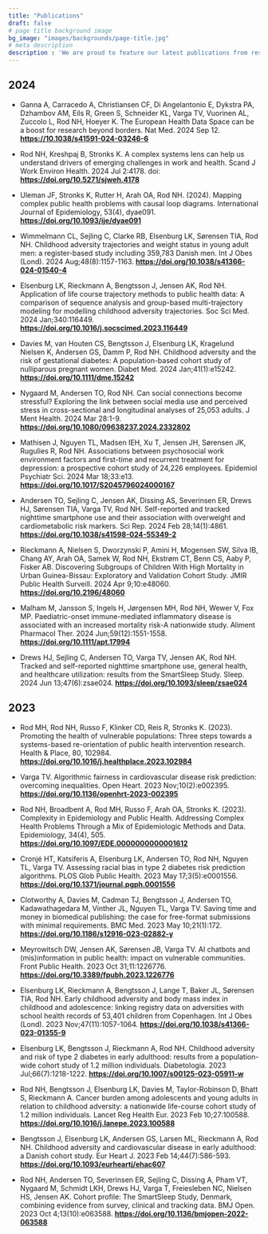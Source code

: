 ```yaml
---
title: "Publications"
draft: false
# page title background image
bg_image: "images/backgrounds/page-title.jpg"
# meta description
description : 'We are proud to feature our latest publications from researchers at the Copenhagen Health Complexity Center.'
---
```


## 2024
- Ganna A, Carracedo A, Christiansen CF, Di Angelantonio E, Dykstra PA, Dzhambov AM, Eils R, Green S, Schneider KL, Varga TV, Vuorinen AL, Zuccolo L, Rod NH, Hoeyer K. The European Health Data Space can be a boost for research beyond borders. Nat Med. 2024 Sep 12. **https://10.1038/s41591-024-03246-6**

- Rod NH, Kreshpaj B, Stronks K. A complex systems lens can help us understand drivers of emerging challenges in work and health. Scand J Work Environ Health. 2024 Jul 2:4178. doi: **https://doi.org/10.5271/sjweh.4178**

- Uleman JF, Stronks K, Rutter H, Arah OA, Rod NH. (2024). Mapping complex public health problems with causal loop diagrams. International Journal of Epidemiology, 53(4), dyae091. **https://doi.org/10.1093/ije/dyae091**

- Wimmelmann CL, Sejling C, Clarke RB, Elsenburg LK, Sørensen TIA, Rod NH. Childhood adversity trajectories and weight status in young adult men: a register-based study including 359,783 Danish men. Int J Obes (Lond). 2024 Aug;48(8):1157-1163. **https://doi.org/10.1038/s41366-024-01540-4**

- Elsenburg LK, Rieckmann A, Bengtsson J, Jensen AK, Rod NH. Application of life course trajectory methods to public health data: A comparison of sequence analysis and group-based multi-trajectory modeling for modelling childhood adversity trajectories. Soc Sci Med. 2024 Jan;340:116449. **https://doi.org/10.1016/j.socscimed.2023.116449**

- Davies M, van Houten CS, Bengtsson J, Elsenburg LK, Kragelund Nielsen K, Andersen GS, Damm P, Rod NH. Childhood adversity and the risk of gestational diabetes: A population-based cohort study of nulliparous pregnant women. Diabet Med. 2024 Jan;41(1):e15242. **https://doi.org/10.1111/dme.15242**

- Nygaard M, Andersen TO, Rod NH. Can social connections become stressful? Exploring the link between social media use and perceived stress in cross-sectional and longitudinal analyses of 25,053 adults. J Ment Health. 2024 Mar 28:1-9. **https://doi.org/10.1080/09638237.2024.2332802**

- Mathisen J, Nguyen TL, Madsen IEH, Xu T, Jensen JH, Sørensen JK, Rugulies R, Rod NH. Associations between psychosocial work environment factors and first-time and recurrent treatment for depression: a prospective cohort study of 24,226 employees. Epidemiol Psychiatr Sci. 2024 Mar 18;33:e13. **https://doi.org/10.1017/S2045796024000167**

- Andersen TO, Sejling C, Jensen AK, Dissing AS, Severinsen ER, Drews HJ, Sørensen TIA, Varga TV, Rod NH. Self-reported and tracked nighttime smartphone use and their association with overweight and cardiometabolic risk markers. Sci Rep. 2024 Feb 28;14(1):4861. **https://doi.org/10.1038/s41598-024-55349-2**

- Rieckmann A, Nielsen S, Dworzynski P, Amini H, Mogensen SW, Silva IB, Chang AY, Arah OA, Samek W, Rod NH, Ekstrøm CT, Benn CS, Aaby P, Fisker AB. Discovering Subgroups of Children With High Mortality in Urban Guinea-Bissau: Exploratory and Validation Cohort Study. JMIR Public Health Surveill. 2024 Apr 9;10:e48060. **https://doi.org/10.2196/48060**

- Malham M, Jansson S, Ingels H, Jørgensen MH, Rod NH, Wewer V, Fox MP. Paediatric-onset immune-mediated inflammatory disease is associated with an increased mortality risk-A nationwide study. Aliment Pharmacol Ther. 2024 Jun;59(12):1551-1558. **https://doi.org/10.1111/apt.17994**

- Drews HJ, Sejling C, Andersen TO, Varga TV, Jensen AK, Rod NH. Tracked and self-reported nighttime smartphone use, general health, and healthcare utilization: results from the SmartSleep Study. Sleep. 2024 Jun 13;47(6):zsae024. **https://doi.org/10.1093/sleep/zsae024**



## 2023
- Rod MH, Rod NH, Russo F, Klinker CD, Reis R, Stronks K. (2023). Promoting the health of vulnerable populations: Three steps towards a systems-based re-orientation of public health intervention research. Health & Place, 80, 102984. **https://doi.org/10.1016/j.healthplace.2023.102984**

- Varga TV. Algorithmic fairness in cardiovascular disease risk prediction: overcoming inequalities. Open Heart. 2023 Nov;10(2):e002395. **https://doi.org/10.1136/openhrt-2023-002395**


- Rod NH, Broadbent A, Rod MH, Russo F, Arah OA, Stronks K. (2023). Complexity in Epidemiology and Public Health. Addressing Complex Health Problems Through a Mix of Epidemiologic Methods and Data. Epidemiology, 34(4), 505. **https://doi.org/10.1097/EDE.0000000000001612**

- Cronjé HT, Katsiferis A, Elsenburg LK, Andersen TO, Rod NH, Nguyen TL, Varga TV. Assessing racial bias in type 2 diabetes risk prediction algorithms. PLOS Glob Public Health. 2023 May 17;3(5):e0001556. **https://doi.org/10.1371/journal.pgph.0001556**

- Clotworthy A, Davies M, Cadman TJ, Bengtsson J, Andersen TO, Kadawathagedara M, Vinther JL, Nguyen TL, Varga TV. Saving time and money in biomedical publishing: the case for free-format submissions with minimal requirements. BMC Med. 2023 May 10;21(1):172. **https://doi.org/10.1186/s12916-023-02882-y**

- Meyrowitsch DW, Jensen AK, Sørensen JB, Varga TV. AI chatbots and (mis)information in public health: impact on vulnerable communities. Front Public Health. 2023 Oct 31;11:1226776. **https://doi.org/10.3389/fpubh.2023.1226776**

- Elsenburg LK, Rieckmann A, Bengtsson J, Lange T, Baker JL, Sørensen TIA, Rod NH. Early childhood adversity and body mass index in childhood and adolescence: linking registry data on adversities with school health records of 53,401 children from Copenhagen. Int J Obes (Lond). 2023 Nov;47(11):1057-1064. **https://doi.org/10.1038/s41366-023-01355-9**

- Elsenburg LK, Bengtsson J, Rieckmann A, Rod NH. Childhood adversity and risk of type 2 diabetes in early adulthood: results from a population-wide cohort study of 1.2 million individuals. Diabetologia. 2023 Jul;66(7):1218-1222. **https://doi.org/10.1007/s00125-023-05911-w**

- Rod NH, Bengtsson J, Elsenburg LK, Davies M, Taylor-Robinson D, Bhatt S, Rieckmann A. Cancer burden among adolescents and young adults in relation to childhood adversity: a nationwide life-course cohort study of 1.2 million individuals. Lancet Reg Health Eur. 2023 Feb 10;27:100588. **https://doi.org/10.1016/j.lanepe.2023.100588**

- Bengtsson J, Elsenburg LK, Andersen GS, Larsen ML, Rieckmann A, Rod NH. Childhood adversity and cardiovascular disease in early adulthood: a Danish cohort study. Eur Heart J. 2023 Feb 14;44(7):586-593. **https://doi.org/10.1093/eurheartj/ehac607**

- Rod NH, Andersen TO, Severinsen ER, Sejling C, Dissing A, Pham VT, Nygaard M, Schmidt LKH, Drews HJ, Varga T, Freiesleben NC, Nielsen HS, Jensen AK. Cohort profile: The SmartSleep Study, Denmark, combining evidence from survey, clinical and tracking data. BMJ Open. 2023 Oct 4;13(10):e063588. **https://doi.org/10.1136/bmjopen-2022-063588**